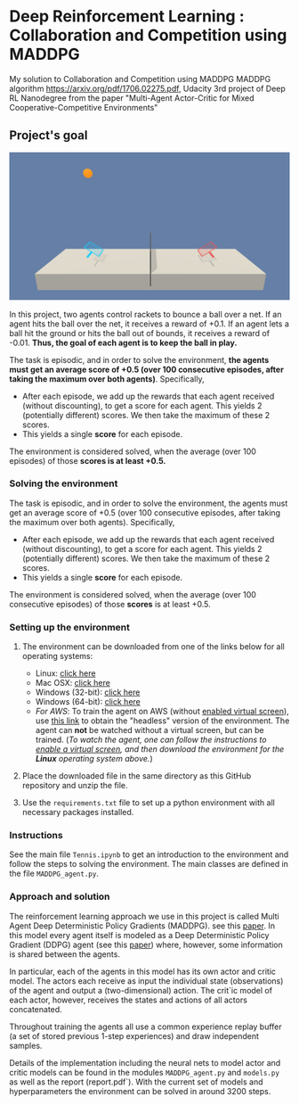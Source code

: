 [//]: # (Image References)

[image1]: https://user-images.githubusercontent.com/10624937/42135623-e770e354-7d12-11e8-998d-29fc74429ca2.gif "Trained Agent"
[image2]: https://user-images.githubusercontent.com/10624937/42135622-e55fb586-7d12-11e8-8a54-3c31da15a90a.gif "Soccer"

# Deep Reinforcement Learning : Collaboration and Competition using MADDPG
My solution to Collaboration and Competition using MADDPG MADDPG algorithm https://arxiv.org/pdf/1706.02275.pdf, Udacity 3rd project of Deep RL Nanodegree from the paper "Multi-Agent Actor-Critic for Mixed Cooperative-Competitive Environments"

## Project's goal

![Tennis Agents](images/tennis.png)

In this project, two agents control rackets to bounce a ball over a net. If an agent hits the ball over the net, it receives a reward of +0.1.  If an agent lets a ball hit the ground or hits the ball out of bounds, it receives a reward of -0.01.  **Thus, the goal of each agent is to keep the ball in play.**

The task is episodic, and in order to solve the environment, **the agents must get an average score of +0.5 (over 100 consecutive episodes, after taking the maximum over both agents)**. Specifically,

- After each episode, we add up the rewards that each agent received (without discounting), to get a score for each agent. This yields 2 (potentially different) scores. We then take the maximum of these 2 scores.
- This yields a single **score** for each episode.

The environment is considered solved, when the average (over 100 episodes) of those **scores is at least +0.5.**

### Solving the environment

The task is episodic, and in order to solve the environment, the agents must get an average score of +0.5 (over 100 consecutive episodes, after taking the maximum over both agents). Specifically,

- After each episode, we add up the rewards that each agent received (without discounting), to get a score for each agent. This yields 2 (potentially different) scores. We then take the maximum of these 2 scores.
- This yields a single **score** for each episode.

The environment is considered solved, when the average (over 100 consecutive episodes) of those **scores** is at least +0.5.

### Setting up the environment

1. The environment can be downloaded from one of the links below for all operating systems:
    - Linux: [click here](https://s3-us-west-1.amazonaws.com/udacity-drlnd/P3/Tennis/Tennis_Linux.zip)
    - Mac OSX: [click here](https://s3-us-west-1.amazonaws.com/udacity-drlnd/P3/Tennis/Tennis.app.zip)
    - Windows (32-bit): [click here](https://s3-us-west-1.amazonaws.com/udacity-drlnd/P3/Tennis/Tennis_Windows_x86.zip)
    - Windows (64-bit): [click here](https://s3-us-west-1.amazonaws.com/udacity-drlnd/P3/Tennis/Tennis_Windows_x86_64.zip)
    - _For AWS_: To train the agent on AWS (without [enabled virtual screen](https://github.com/Unity-Technologies/ml-agents/blob/master/docs/Training-on-Amazon-Web-Service.md)), use [this link](https://s3-us-west-1.amazonaws.com/udacity-drlnd/P3/Tennis/Tennis_Linux_NoVis.zip) to obtain the "headless" version of the environment.  The agent can **not** be watched without a virtual screen, but can be trained.  (_To watch the agent, one can follow the instructions to [enable a virtual screen](https://github.com/Unity-Technologies/ml-agents/blob/master/docs/Training-on-Amazon-Web-Service.md), and then download the environment for the **Linux** operating system above._)

2. Place the downloaded file in the same directory as this GitHub repository and unzip the file.

3. Use the `requirements.txt` file to set up a python environment with all necessary packages installed.

### Instructions

See the main file `Tennis.ipynb` to get an introduction to the environment and follow the steps to solving the environment. The main classes are defined in the file `MADDPG_agent.py`.

### Approach and solution

The reinforcement learning approach we use in this project is called Multi Agent Deep Deterministic Policy Gradients (MADDPG). see this [paper](https://papers.nips.cc/paper/7217-multi-agent-actor-critic-for-mixed-cooperative-competitive-environments.pdf). In this model every agent itself is modeled as a Deep Deterministic Policy Gradient (DDPG) agent (see this [paper](https://arxiv.org/pdf/1509.02971.pdf)) where, however, some information is shared between the agents.

In particular, each of the agents in this model has its own actor and critic model. The actors each receive as input the individual state (observations) of the agent and output a (two-dimensional) action. The crit`ic model of each actor, however, receives the states and actions of all actors concatenated.

Throughout training the agents all use a common experience replay buffer (a set of stored previous 1-step experiences) and draw independent samples.

Details of the implementation including the neural nets to model actor and critic models can be found in the modules `MADDPG_agent.py` and `models.py` as well as the report (report.pdf`). With the current set of models and hyperparameters the environment can be solved in around 3200 steps.